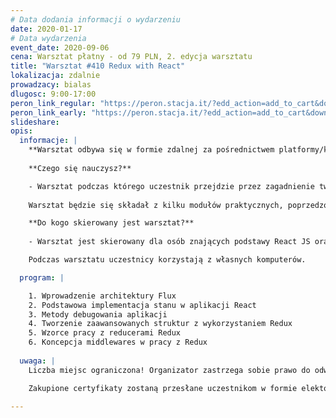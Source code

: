 ```yaml
---
# Data dodania informacji o wydarzeniu
date: 2020-01-17
# Data wydarzenia
event_date: 2020-09-06
cena: Warsztat płatny - od 79 PLN, 2. edycja warsztatu
title: "Warsztat #410 Redux with React"
lokalizacja: zdalnie
prowadzacy: bialas
dlugosc: 9:00-17:00
peron_link_regular: "https://peron.stacja.it/?edd_action=add_to_cart&download_id=2390&edd_options[price_id]=1"
peron_link_early: "https://peron.stacja.it/?edd_action=add_to_cart&download_id=2390&edd_options[price_id]=2"
slideshare:
opis:
  informacje: |
    **Warsztat odbywa się w formie zdalnej za pośrednictwem platformy/komunikatora online, z wykorzystaniem dźwięku, obrazu z kamery, udostępniania ekranu komputera prowadzącego i uczestników.** 
          
    **Czego się nauczysz?**

    - Warsztat podczas którego uczestnik przejdzie przez zagadnienie tworzenia aplikacji ze stanem zarządzanym przy użyciu biblioteki Redux na przykładzie aplikacji korzystającej z zewnętrznego API. 
    
    Warsztat będzie się składał z kilku modułów praktycznych, poprzedzonych przygotowaniem teoretycznym a zakończonym omówieniem idealnego rozwiązania.

    **Do kogo skierowany jest warsztat?**
    
    - Warsztat jest skierowany dla osób znających podstawy React JS oraz ES6, chcących poznać techniki zarządzania stanem aplikacji przy użyciu biblioteki Redux.

    Podczas warsztatu uczestnicy korzystają z własnych komputerów.

  program: |

    1. Wprowadzenie architektury Flux
    2. Podstawowa implementacja stanu w aplikacji React
    3. Metody debugowania aplikacji
    4. Tworzenie zaawansowanych struktur z wykorzystaniem Redux
    5. Wzorce pracy z reducerami Redux
    6. Koncepcja middlewares w pracy z Redux
    
  uwaga: |
    Liczba miejsc ograniczona! Organizator zastrzega sobie prawo do odwołania wydarzenia w przypadku niezgłoszenia się minimalnej liczby uczestników.

    Zakupione certyfikaty zostaną przesłane uczestnikom w formie elektoronicznej po warsztacie oraz za pośrednictwem firmy kurierskiej w momencie poprawy sytuacji wywołanej epidemią koronawirusa. 
    
---
```

